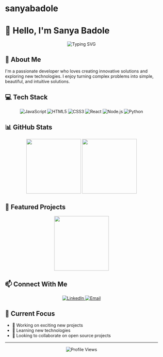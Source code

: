 # sanyabadole
# 👋 Hello, I'm Sanya Badole

<div align="center">
  <img src="https://readme-typing-svg.herokuapp.com?font=Fira+Code&pause=1000&color=2D9EF7&center=true&vCenter=true&width=435&lines=Full+Stack+Developer;Tech+Enthusiast;Problem+Solver" alt="Typing SVG" />
</div>

## 🚀 About Me

I'm a passionate developer who loves creating innovative solutions and exploring new technologies. I enjoy turning complex problems into simple, beautiful, and intuitive solutions.

## 💻 Tech Stack

<div align="center">
  <img src="https://img.shields.io/badge/JavaScript-F7DF1E?style=for-the-badge&logo=javascript&logoColor=black" alt="JavaScript" />
  <img src="https://img.shields.io/badge/HTML5-E34F26?style=for-the-badge&logo=html5&logoColor=white" alt="HTML5" />
  <img src="https://img.shields.io/badge/CSS3-1572B6?style=for-the-badge&logo=css3&logoColor=white" alt="CSS3" />
  <img src="https://img.shields.io/badge/React-20232A?style=for-the-badge&logo=react&logoColor=61DAFB" alt="React" />
  <img src="https://img.shields.io/badge/Node.js-43853D?style=for-the-badge&logo=node.js&logoColor=white" alt="Node.js" />
  <img src="https://img.shields.io/badge/Python-3776AB?style=for-the-badge&logo=python&logoColor=white" alt="Python" />
</div>

## 📊 GitHub Stats

<div align="center">
  <img height="180em" src="https://github-readme-stats.vercel.app/api?username=sanyabadole&show_icons=true&theme=radical&include_all_commits=true&count_private=true"/>
  <img height="180em" src="https://github-readme-stats.vercel.app/api/top-langs/?username=sanyabadole&layout=compact&langs_count=7&theme=radical"/>
</div>

## 🌟 Featured Projects

<div align="center">
  <a href="https://github.com/sanyabadole/sanyabadole">
    <img height="180em" src="https://github-readme-stats.vercel.app/api/pin/?username=sanyabadole&repo=sanyabadole&theme=radical"/>
  </a>
</div>

## 📫 Connect With Me

<div align="center">
  <a href="https://linkedin.com/in/sanya-badole" target="_blank">
    <img src="https://img.shields.io/badge/LinkedIn-0077B5?style=for-the-badge&logo=linkedin&logoColor=white" alt="LinkedIn"/>
  </a>
  <a href="mailto:sanyabadole1@gmail.com">
    <img src="https://img.shields.io/badge/Email-D14836?style=for-the-badge&logo=gmail&logoColor=white" alt="Email"/>
  </a>
</div>

## 🎯 Current Focus

- 🔭 Working on exciting new projects
- 🌱 Learning new technologies
- 👯 Looking to collaborate on open source projects

---

<div align="center">
  <img src="https://komarev.com/ghpvc/?username=sanyabadole&color=blueviolet&style=flat-square&label=PROFILE+VIEWS" alt="Profile Views"/>
</div>

